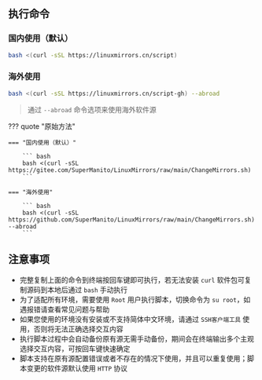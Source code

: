 ## 执行命令


### 国内使用（默认）

``` bash
bash <(curl -sSL https://linuxmirrors.cn/script)
```

### 海外使用

``` bash
bash <(curl -sSL https://linuxmirrors.cn/script-gh) --abroad
```
> 通过 `--abroad` 命令选项来使用海外软件源

??? quote "原始方法"

    === "国内使用（默认）"

        ``` bash
        bash <(curl -sSL https://gitee.com/SuperManito/LinuxMirrors/raw/main/ChangeMirrors.sh)
        ```

    === "海外使用"

        ``` bash
        bash <(curl -sSL https://github.com/SuperManito/LinuxMirrors/raw/main/ChangeMirrors.sh) --abroad
        ```

## 注意事项

- 完整复制上面的命令到终端按回车键即可执行，若无法安装 `curl` 软件包可复制源码到本地后通过 `bash` 手动执行  
- 为了适配所有环境，需要使用 `Root` 用户执行脚本，切换命令为 `su root`，如遇报错请查看常见问题与帮助  
- 如果您使用的环境没有安装或不支持简体中文环境，请通过 `SSH客户端工具` 使用，否则将无法正确选择交互内容  
- 执行脚本过程中会自动备份原有源无需手动备份，期间会在终端输出多个主观选择交互内容，可按回车键快速确定  
- 脚本支持在原有源配置错误或者不存在的情况下使用，并且可以重复使用；脚本变更的软件源默认使用 `HTTP` 协议
